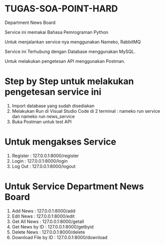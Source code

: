# TUGAS-SOA-POINT-HARD
Department News Board

Service ini memakai Bahasa Pemrograman Python

Untuk menjalankan service nya menggunakan Nameko, RabbitMQ

Service ini Terhubung dengan Database menggunakan MySQL.

Untuk melakukan pengetesan API menggunakan Postman.

# Step by Step untuk melakukan pengetesan service ini
1. Import database yang sudah disediakan
2. Melakukan Run di Visual Studio Code di 2 terminal : nameko run service dan nameko run news_service
3. Buka Postman untuk test API

# Untuk mengakses Service
1. Register : 127.0.0.1:8000/register
2. Login    : 127.0.0.1:8000/login
3. Log Out  : 127.0.0.1:8000/logout

# Untuk Service Department News Board
1. Add News             : 127.0.0.1:8000/add
2. Edit News            : 127.0.0.1:8000/edit
3. Get All News         : 127.0.0.1:8000/getall
4. Get News by ID       : 127.0.0.1:8000/getbyid
5. Delete News          : 127.0.0.1:8000/delete
6. Download File by ID  : 127.0.0.1:8000/download
